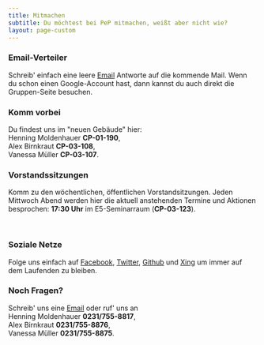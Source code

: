 ```yaml
---
title: Mitmachen
subtitle: Du möchtest bei PeP mitmachen, weißt aber nicht wie?
layout: page-custom
---
```

<section class="box special features">
  <div class="features-row">
    <section>
      <span class="icon major fa-envelope accent2"></span>
      <h3>Email-Verteiler</h3>
      <p>
      Schreib' einfach eine leere
      <a href="mailto:pep-alumni-tu-dortmund-aktive+subscribe@googlegroups.com">Email</a>
      Antworte auf die kommende Mail. Wenn du schon einen Google-Account hast, dann
      kannst du auch direkt die Gruppen-Seite besuchen.
      </p>
    </section>
    <section>
      <span class="icon major fa-child accent2"></span>
      <h3>Komm vorbei</h3>
      <p>
      Du findest uns im "neuen Gebäude" hier:<br>
      Henning Moldenhauer <strong>CP-01-190</strong>,<br>
      Alex Birnkraut <strong>CP-03-108</strong>,<br>
      Vanessa Müller <strong>CP-03-107</strong>.
      </p>
    </section>
  </div>
  <div class="features-row">
    <section>
      <span class="icon major fa-group accent2"></span>
      <h3>Vorstandssitzungen</h3>
      <p>
      Komm zu den wöchentlichen, öffentlichen Vorstandsitzungen. Jeden Mittwoch
      Abend werden hier die aktuell anstehenden Termine und Aktionen
      besprochen: <strong>17:30 Uhr</strong> im E5-Seminarraum (<strong>CP-03-123</strong>).
      </p>
    </section>
    <section>
      <a href="{{ site.facebook_url }}" class="icon major fa-facebook color-facebook"></a>
      <a href="{{ site.twitter_url }}" class="icon major fa-twitter color-twitter"></a><br />
      <a href="{{ site.github_url }}" class="icon major fa-github color-github"></a>
      <a href="{{ site.xing_url }}" class="icon major fa-xing color-xing"></a>
      <h3>Soziale Netze</h3>
      <p>
      Folge uns einfach auf
      <a href="{{ site.facebook_url }}">Facebook</a>,
      <a href="{{ site.twitter_url }}">Twitter</a>,
      <a href="{{ site.github_url }}">Github</a>
      und <a href="{{ site.xing_url }}">Xing</a> um immer
      auf dem Laufenden zu bleiben.
      </p>
    </section>
  </div>
  <div class="features-row">
    <section style="width: 100%; padding-right: 0px;">
      <span class="icon major fa-question accent2"></span>
      <h3>Noch Fragen?</h3>
      <p>
      Schreib' uns eine <a href="mailto:kontakt@pep-dortmund.de">Email</a> oder ruf' uns an <br>
      Henning Moldenhauer <strong>0231/755-8817</strong>,<br>
      Alex Birnkraut <strong>0231/755-8876</strong>,<br>
      Vanessa Müller <strong>0231/755-8875</strong>.
      </p>
    </section>
  </div>
</section>
